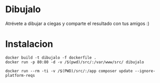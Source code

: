 # Dibujalo
Atrévete a dibujar a ciegas y comparte el resultado con tus amigos :)

# Instalacion

    docker build -t dibujalo -f dockerfile .
    docker run -p 80:80 -d -v /$(pwd)/src/:/var/www/src/ dibujalo

    docker run --rm -ti -v /$(PWD)/src/:/app composer update --ignore-platform-reqs